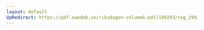 ```yaml
---
layout: default
UpRedirect: https://pdf.swedeb.se/riksdagen-volumeG-pdf/199293/reg_199293/reg_199293_0258.pdf
---
```

